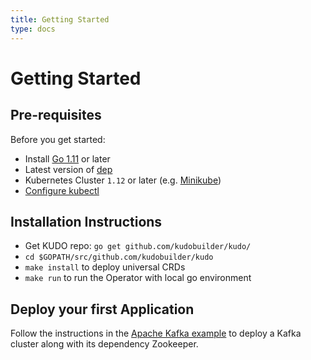 ```yaml
---
title: Getting Started
type: docs
---
```


# Getting Started

## Pre-requisites

Before you get started:

- Install [Go 1.11](https://golang.org/) or later
- Latest version of [dep](https://golang.github.io/dep/)
- Kubernetes Cluster `1.12` or later (e.g. [Minikube](https://kubernetes.io/docs/tasks/tools/install-minikube/))
- [Configure kubectl](https://kubernetes.io/docs/tasks/tools/install-kubectl/) 

## Installation Instructions

- Get KUDO repo: `go get github.com/kudobuilder/kudo/`
- `cd $GOPATH/src/github.com/kudobuilder/kudo`
- `make install` to deploy universal CRDs
- `make run` to run the Operator with local go environment

## Deploy your first Application

Follow the instructions in the [Apache Kafka example](/docs/examples/apache-kafka/) to deploy a Kafka cluster along with its dependency Zookeeper.